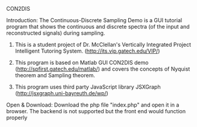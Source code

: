 CON2DIS

Introduction: The Continuous-Discrete Sampling Demo is a GUI tutorial program that shows the continuous and discrete spectra (of the input and reconstructed signals) during sampling. 

1. This is a student project of Dr. McClellan's Vertically Integrated Project Intelligent Tutoring System. (http://its.vip.gatech.edu/VIP/) 

2. This program is based on Matlab GUI CON2DIS demo (http://spfirst.gatech.edu/matlab/) and covers the concepts of Nyquist theorem and Sampling theorem. 

3. This program uses third party JavaScript library JSXGraph (http://jsxgraph.uni-bayreuth.de/wp/) 

Open & Download: 
Download the php file "index.php" and open it in a browser. The backend is not supported but the front end would function properly
